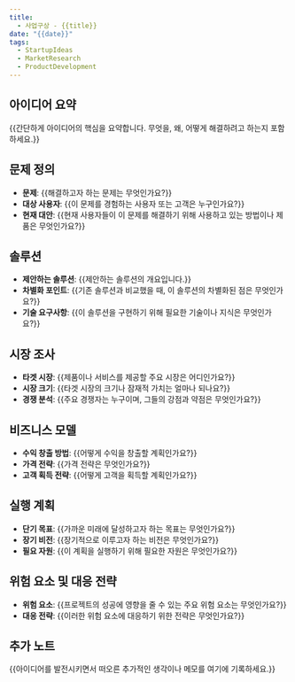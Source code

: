 ```yaml
---
title:
  - 사업구상 - {{title}}
date: "{{date}}"
tags:
  - StartupIdeas
  - MarketResearch
  - ProductDevelopment
---
```


## 아이디어 요약

{{간단하게 아이디어의 핵심을 요약합니다. 무엇을, 왜, 어떻게 해결하려고 하는지 포함하세요.}}

## 문제 정의

- **문제**: {{해결하고자 하는 문제는 무엇인가요?}}
- **대상 사용자**: {{이 문제를 경험하는 사용자 또는 고객은 누구인가요?}}
- **현재 대안**: {{현재 사용자들이 이 문제를 해결하기 위해 사용하고 있는 방법이나 제품은 무엇인가요?}}

## 솔루션

- **제안하는 솔루션**: {{제안하는 솔루션의 개요입니다.}}
- **차별화 포인트**: {{기존 솔루션과 비교했을 때, 이 솔루션의 차별화된 점은 무엇인가요?}}
- **기술 요구사항**: {{이 솔루션을 구현하기 위해 필요한 기술이나 지식은 무엇인가요?}}

## 시장 조사

- **타겟 시장**: {{제품이나 서비스를 제공할 주요 시장은 어디인가요?}}
- **시장 크기**: {{타겟 시장의 크기나 잠재적 가치는 얼마나 되나요?}}
- **경쟁 분석**: {{주요 경쟁자는 누구이며, 그들의 강점과 약점은 무엇인가요?}}

## 비즈니스 모델

- **수익 창출 방법**: {{어떻게 수익을 창출할 계획인가요?}}
- **가격 전략**: {{가격 전략은 무엇인가요?}}
- **고객 획득 전략**: {{어떻게 고객을 획득할 계획인가요?}}

## 실행 계획

- **단기 목표**: {{가까운 미래에 달성하고자 하는 목표는 무엇인가요?}}
- **장기 비전**: {{장기적으로 이루고자 하는 비전은 무엇인가요?}}
- **필요 자원**: {{이 계획을 실행하기 위해 필요한 자원은 무엇인가요?}}

## 위험 요소 및 대응 전략

- **위험 요소**: {{프로젝트의 성공에 영향을 줄 수 있는 주요 위험 요소는 무엇인가요?}}
- **대응 전략**: {{이러한 위험 요소에 대응하기 위한 전략은 무엇인가요?}}

## 추가 노트

{{아이디어를 발전시키면서 떠오른 추가적인 생각이나 메모를 여기에 기록하세요.}}

